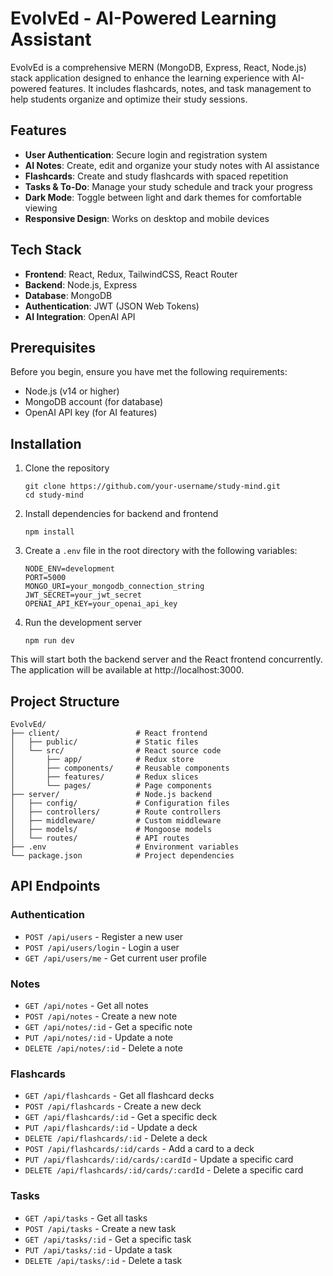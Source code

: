 # EvolvEd - AI-Powered Learning Assistant

EvolvEd is a comprehensive MERN (MongoDB, Express, React, Node.js) stack application designed to enhance the learning experience with AI-powered features. It includes flashcards, notes, and task management to help students organize and optimize their study sessions.

## Features

- **User Authentication**: Secure login and registration system
- **AI Notes**: Create, edit and organize your study notes with AI assistance
- **Flashcards**: Create and study flashcards with spaced repetition
- **Tasks & To-Do**: Manage your study schedule and track your progress
- **Dark Mode**: Toggle between light and dark themes for comfortable viewing
- **Responsive Design**: Works on desktop and mobile devices

## Tech Stack

- **Frontend**: React, Redux, TailwindCSS, React Router
- **Backend**: Node.js, Express
- **Database**: MongoDB
- **Authentication**: JWT (JSON Web Tokens)
- **AI Integration**: OpenAI API

## Prerequisites

Before you begin, ensure you have met the following requirements:

- Node.js (v14 or higher)
- MongoDB account (for database)
- OpenAI API key (for AI features)

## Installation

1. Clone the repository
   ```
   git clone https://github.com/your-username/study-mind.git
   cd study-mind
   ```

2. Install dependencies for backend and frontend
   ```
   npm install
   ```

3. Create a `.env` file in the root directory with the following variables:
   ```
   NODE_ENV=development
   PORT=5000
   MONGO_URI=your_mongodb_connection_string
   JWT_SECRET=your_jwt_secret
   OPENAI_API_KEY=your_openai_api_key
   ```

4. Run the development server
   ```
   npm run dev
   ```

This will start both the backend server and the React frontend concurrently. The application will be available at http://localhost:3000.

## Project Structure

```
EvolvEd/
├── client/                 # React frontend
│   ├── public/             # Static files
│   └── src/                # React source code
│       ├── app/            # Redux store
│       ├── components/     # Reusable components
│       ├── features/       # Redux slices
│       └── pages/          # Page components
├── server/                 # Node.js backend
│   ├── config/             # Configuration files
│   ├── controllers/        # Route controllers
│   ├── middleware/         # Custom middleware
│   ├── models/             # Mongoose models
│   └── routes/             # API routes
├── .env                    # Environment variables
└── package.json            # Project dependencies
```

## API Endpoints

### Authentication
- `POST /api/users` - Register a new user
- `POST /api/users/login` - Login a user
- `GET /api/users/me` - Get current user profile

### Notes
- `GET /api/notes` - Get all notes
- `POST /api/notes` - Create a new note
- `GET /api/notes/:id` - Get a specific note
- `PUT /api/notes/:id` - Update a note
- `DELETE /api/notes/:id` - Delete a note

### Flashcards
- `GET /api/flashcards` - Get all flashcard decks
- `POST /api/flashcards` - Create a new deck
- `GET /api/flashcards/:id` - Get a specific deck
- `PUT /api/flashcards/:id` - Update a deck
- `DELETE /api/flashcards/:id` - Delete a deck
- `POST /api/flashcards/:id/cards` - Add a card to a deck
- `PUT /api/flashcards/:id/cards/:cardId` - Update a specific card
- `DELETE /api/flashcards/:id/cards/:cardId` - Delete a specific card

### Tasks
- `GET /api/tasks` - Get all tasks
- `POST /api/tasks` - Create a new task
- `GET /api/tasks/:id` - Get a specific task
- `PUT /api/tasks/:id` - Update a task
- `DELETE /api/tasks/:id` - Delete a task


